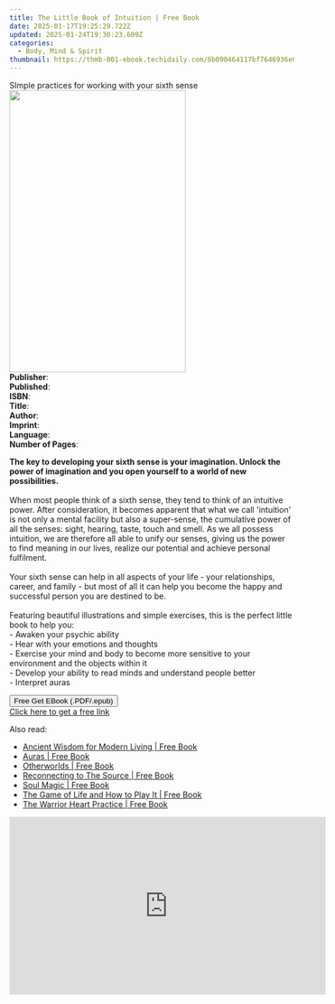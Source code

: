 ```yaml
---
title: The Little Book of Intuition | Free Book
date: 2025-01-17T19:25:29.722Z
updated: 2025-01-24T19:30:23.609Z
categories:
  - Body, Mind & Spirit
thumbnail: https://thmb-001-ebook.techidaily.com/8b090464117bf7646936e093d64a4fe9e24943431329f73f013216236858925c.jpg
---
```

<main id="book-container">
  <div class="flex flex-col">
    <div class="book-brief flex-1 py-6 px-4 sm:p-6 md:py-10 md:px-8">
      <!-- brief-->
      <div class="book-brief-main">
        SImple practices for working with your sixth sense
      </div>
    </div>
    <div
      class="book-meta-info flex-1 grid gap-4 col-start-1 col-end-3 row-start-1 sm:mb-6 sm:grid-cols-4 lg:gap-6 lg:col-start-2 lg:row-end-6 lg:row-span-6 lg:mb-0"
    >
      <div
        class="book-meta-info-left place-content-center mt-4 p-4 text-sm leading-6 col-start-2 col-span-2 dark:text-slate-400"
      >
        <img
          class="w-full h-500 object-cover rounded-lg sm:h-255 sm:col-span-2 lg:col-span-full"
          src="https://img-001-ebook.techidaily.com/dfcf82322e2c0973e226713da6fd42d54e5ea510f8a52ec55690d93e66bffcd4.jpg"
          alt=""
          width="312"
          height="500"
        />
      </div>
      <div
        class="book-meta-info-right mt-2 col-start-1 row-start-2 col-span-3 self-center"
      >
        <!-- meta data  -->
        <div class="flex flex-col px-4 md:px-8">
          <div class="flex-1">
            <strong>Publisher</strong>:<span class="px-2"></span>
          </div>
          <div class="flex-1">
            <strong>Published</strong>:<span class="px-2"></span>
          </div>
          <div class="flex-1">
            <strong>ISBN</strong>:<span class="px-2"></span>
          </div>
          <div class="flex-1">
            <strong>Title</strong>:<span class="px-2"></span>
          </div>
          <div class="flex-1">
            <strong>Author</strong>:<span class="px-2"></span>
          </div>
          <div class="flex-1">
            <strong>Imprint</strong>:<span class="px-2"></span>
          </div>
          <div class="flex-1">
            <strong>Language</strong>:<span class="px-2"></span>
          </div>
          <div class="flex-1">
            <strong>Number of Pages</strong>:<span class="px-2"></span>
          </div>
        </div>
      </div>
    </div>
    <div class="book-description flex-1 py-6 px-4 sm:p-6 md:py-10 md:px-8">
      <div class="book-description-main">
        <div accordion-content="" id="description">
          <p>
            <b
              >The key to developing your sixth sense is your imagination.
              Unlock the power of imagination and you open yourself to a world
              of new possibilities.</b
            ><br /><br />When most people think of a sixth sense, they tend to
            think of an intuitive power. After consideration, it becomes
            apparent that what we call 'intuition' is not only a mental facility
            but also a super-sense, the cumulative power of all the senses:
            sight, hearing, taste, touch and smell. As we all possess intuition,
            we are therefore all able to unify our senses, giving us the power
            to find meaning in our lives, realize our potential and achieve
            personal fulfilment.<br /><br />Your sixth sense can help in all
            aspects of your life - your relationships, career, and family - but
            most of all it can help you become the happy and successful person
            you are destined to be.<br /><br />Featuring beautiful illustrations
            and simple exercises, this is the perfect little book to help
            you:<br />- Awaken your psychic ability<br />- Hear with your
            emotions and thoughts<br />- Exercise your mind and body to become
            more sensitive to your environment and the objects within it<br />-
            Develop your ability to read minds and understand people better<br />-
            Interpret auras
          </p>
        </div>
        <div class="accordion-fader"></div>
      </div>
    </div>
    <div class="book-excerpts flex-1 py-6 px-4 sm:p-6 md:py-10 md:px-8"></div>
    <div
      class="book-about-author flex-1 py-6 px-4 sm:p-6 md:py-10 md:px-8"
    ></div>
    <div class="book-free-get flex-1 py-6 px-4 sm:p-6 md:py-10 md:px-8">
      <button
        id="btn-free-get"
        class="bg-blue-500 hover:bg-blue-700 text-white font-bold py-2 px-4 rounded"
      >
        Free Get EBook (.PDF/.epub)
      </button>
      <div id="countdown-display" class="px-2 text-lg mt-2"></div>
      <a
        id="free-link"
        class="hidden bg-blue-500 hover:bg-blue-700 text-white font-bold py-2 px-4 rounded"
        href="https://www.ebooks.com/en-us/book/211445318/the-little-book-of-intuition/theresa-cheung/"
        target="_blank"
        >Click here to get a free link</a
      >
    </div>
    <script>
      let countdownTime = 0;
      let countdownInterval = null;
      document
        .getElementById('btn-free-get')
        .addEventListener('click', startCountdown);
      function startCountdown() {
        countdownTime = new Date().getTime() + 60000 * 3;
        countdownInterval = setInterval(updateCountdown, 1000);
        document.getElementById('btn-free-get').disabled = true;
        document
          .getElementById('btn-free-get')
          .classList.add('bg-gray-500', 'cursor-not-allowed');
      }
      function updateCountdown() {
        let currentTime = new Date().getTime();
        let timeLeft = countdownTime - currentTime;
        let secondsLeft = Math.floor(timeLeft / 1000);
        document.getElementById('countdown-display').innerHTML =
          `Remaining time: ${secondsLeft} seconds.`;
        if (secondsLeft <= 0) {
          clearInterval(countdownInterval);
          document.getElementById('btn-free-get').classList.add('hidden');
          document.getElementById('free-link').classList.remove('hidden');
          document.getElementById('countdown-display').innerHTML = '';
        }
      }
    </script>
  </div>
</main>

<ins class="adsbygoogle"
      style="display:block"
      data-ad-client="ca-pub-7571918770474297"
      data-ad-slot="8358498916"
      data-ad-format="auto"
      data-full-width-responsive="true"></ins>
    

<span class="atpl-alsoreadstyle">Also read:</span>
<div><ul>
<li><a href="https://novels-ebooks.techidaily.com/209690884-9780857838261-ancient-wisdom-for-modern-living/"><u>Ancient Wisdom for Modern Living | Free Book</u></a></li>
<li><a href="https://novels-ebooks.techidaily.com/209691039-9781250257741-auras/"><u>Auras | Free Book</u></a></li>
<li><a href="https://novels-ebooks.techidaily.com/209690814-9781916068971-otherworlds/"><u>Otherworlds | Free Book</u></a></li>
<li><a href="https://novels-ebooks.techidaily.com/209691091-9781250246455-reconnecting-to-the-source/"><u>Reconnecting to The Source | Free Book</u></a></li>
<li><a href="https://novels-ebooks.techidaily.com/209691112-9781250253057-soul-magic/"><u>Soul Magic | Free Book</u></a></li>
<li><a href="https://novels-ebooks.techidaily.com/209691054-9781250250704-the-game-of-life-and-how-to-play-it/"><u>The Game of Life and How to Play It | Free Book</u></a></li>
<li><a href="https://novels-ebooks.techidaily.com/209691105-9781250230591-the-warrior-heart-practice/"><u>The Warrior Heart Practice | Free Book</u></a></li>
</ul></div>

<!-- affiliate ads begin -->
<iframe width="560" height="315" src="https://www.youtube.com/embed/K4lRBnNnd9k?si=5e0MbdOz-fF6Ry_k" title="YouTube video player" frameborder="0" allow="accelerometer; autoplay; clipboard-write; encrypted-media; gyroscope; picture-in-picture; web-share" referrerpolicy="strict-origin-when-cross-origin" allowfullscreen></iframe>
<!-- affiliate ads end -->

